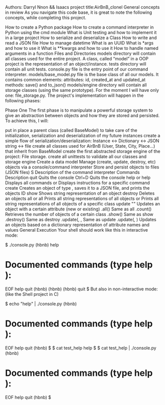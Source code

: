 Authors: Darryl Nnon && Isaacs
project title:AirBnB_clonel
General concepts in review
As you navigate this code base, it is great to note the following concepts, while completing this project.

How to create a Python package
How to create a command interpreter in Python using the cmd module
What is Unit testing and how to implement it in a large project
How to serialize and deserialize a Class
How to write and read a JSON file
How to manage datetime
What is an UUID
What is *args and how to use it
What is **kwargs and how to use it
How to handle named arguments in a function
Files and Directories
models directory will contain all classes used for the entire project. A class, called “model” in a OOP project is the representation of an object/instance.
tests directory will contain all unit tests.
console.py file is the entry point of our command interpreter.
models/base_model.py file is the base class of all our models. It contains common elements:
attributes: id, created_at and updated_at
methods: save() and to_json()
models/engine directory will contain all storage classes (using the same prototype). For the moment I will have only one: file_storage.py.
The project's implementation will happen in the following phases:

Phase One
The first phase is to manipulate a powerful storage system to give an abstraction between objects and how they are stored and persisted. To achieve this, I will:

put in place a parent class (called BaseModel) to take care of the initialization, serialization and deserialization of my future instances
create a simple flow of serialization/deserialization: Instance <-> Dictionary <-> JSON string <-> file
create all classes used for AirBnB (User, State, City, Place…) that inherit from BaseModel
create the first abstracted storage engine of the project: File storage.
create all unittests to validate all our classes and storage engine
Create a data model
Manage (create, update, destroy, etc) objects via a console/command interpreter
Store and persist objects to files (JSON files) S
Description of the command interpreter
Commands	Description
quit	Quits the console
Ctrl+D	Quits the console
help or help <command>	Displays all commands or Displays instructions for a specific command
create <class>	Creates an object of type , saves it to a JSON file, and prints the objects ID
show <class> <ID>	Shows string representation of an object
destroy <class> <ID>	Deletes an objects
all or all <class>	Prints all string representations of all objects or Prints all string representations of all objects of a specific class
update <class> <id> <attribute name> "<attribute value>"	Updates an object with a certain attribute (new or existing)
<class>.all()	Same as all <class>
<class>.count()	Retrieves the number of objects of a certain class
<class>.show(<ID>)	Same as show <class> <ID>
<class>.destroy(<ID>)	Same as destroy <class> <ID>
<class>.update(<ID>, <attribute name>, <attribute value>	Same as update <class> <ID> <attribute name> <attribute value>
<class>.update(<ID>, <dictionary representation>)	Updates an objects based on a dictionary representation of attribute names and values
General Execution
Your shell should work like this in interactive mode:

$ ./console.py
(hbnb) help

Documented commands (type help <topic>):
========================================
EOF  help  quit
(hbnb) 
(hbnb) 
(hbnb) quit
$
But also in non-interactive mode: (like the Shell project in C)

$ echo "help" | ./console.py
(hbnb)

Documented commands (type help <topic>):
========================================
EOF  help  quit
(hbnb) 
$
$ cat test_help
help
$
$ cat test_help | ./console.py
(hbnb)

Documented commands (type help <topic>):
========================================
EOF  help  quit
(hbnb)
$
